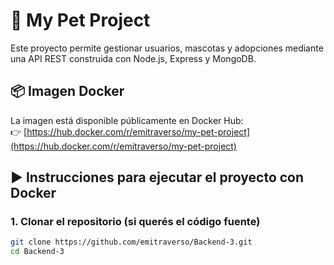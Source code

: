 # 🐾 My Pet Project

Este proyecto permite gestionar usuarios, mascotas y adopciones mediante una API REST construida con Node.js, Express y MongoDB.

## 📦 Imagen Docker

La imagen está disponible públicamente en Docker Hub:  
👉 [https://hub.docker.com/r/emitraverso/my-pet-project](https://hub.docker.com/r/emitraverso/my-pet-project)

## ▶️ Instrucciones para ejecutar el proyecto con Docker

### 1. Clonar el repositorio (si querés el código fuente)

```bash
git clone https://github.com/emitraverso/Backend-3.git
cd Backend-3
